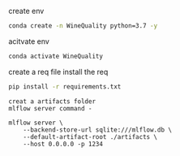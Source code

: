 create env
```bash
conda create -n WineQuality python=3.7 -y
```

acitvate env
```bash
conda activate WineQuality
```
create a req file
install the req
```bash
pip install -r requirements.txt
```

````
creat a artifacts folder
mlflow server command -

mlflow server \
    --backend-store-url sqlite:///mlflow.db \
    --default-artifact-root ./artifacts \
    --host 0.0.0.0 -p 1234